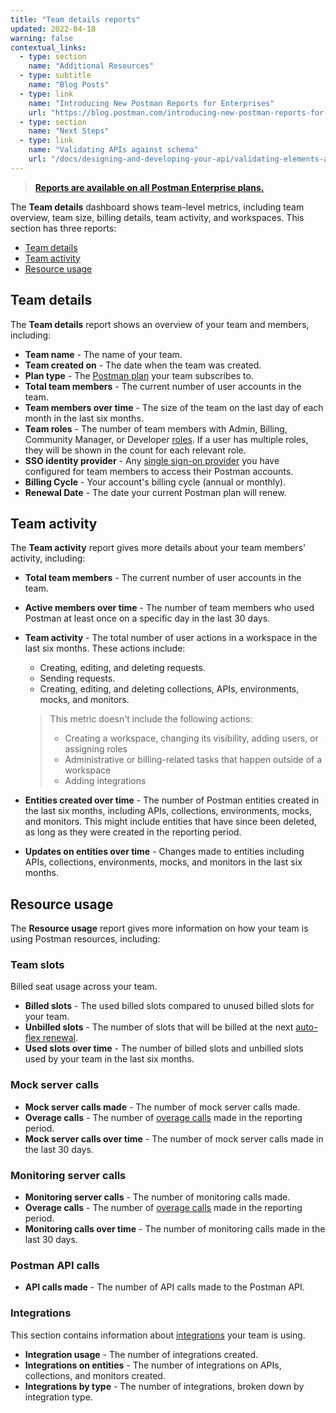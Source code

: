 ```yaml
---
title: "Team details reports"
updated: 2022-04-18
warning: false
contextual_links:
  - type: section
    name: "Additional Resources"
  - type: subtitle
    name: "Blog Posts"
  - type: link
    name: "Introducing New Postman Reports for Enterprises"
    url: "https://blog.postman.com/introducing-new-postman-reports-for-enterprises/"
  - type: section
    name: "Next Steps"
  - type: link
    name: "Validating APIs against schema"
    url: "/docs/designing-and-developing-your-api/validating-elements-against-schema/"
---
```


> [__Reports are available on all Postman Enterprise plans.__](https://www.postman.com/pricing)

The **Team details** dashboard shows team-level metrics, including team overview, team size, billing details, team activity, and workspaces. This section has three reports:

* [Team details](#team-details)
* [Team activity](#team-activity)
* [Resource usage](#resource-usage)

## Team details

The **Team details** report shows an overview of your team and members, including:

* **Team name** - The name of your team.
* **Team created on** - The date when the team was created.
* **Plan type** - The [Postman plan](https://www.postman.com/pricing/) your team subscribes to.
* **Total team members** - The current number of user accounts in the team.
* **Team members over time** - The size of the team on the last day of each month in the last six months.
* **Team roles** - The number of team members with Admin, Billing, Community Manager, or Developer [roles](/docs/collaborating-in-postman/roles-and-permissions/). If a user has multiple roles, they will be shown in the count for each relevant role.
* **SSO identity provider** - Any [single sign-on provider](/docs/administration/sso/intro-sso/) you have configured for team members to access their Postman accounts.
* **Billing Cycle** - Your account's billing cycle (annual or monthly).
* **Renewal Date** - The date your current Postman plan will renew.

## Team activity

The **Team activity** report gives more details about your team members' activity, including:

* **Total team members** - The current number of user accounts in the team.
* **Active members over time** - The number of team members who used Postman at least once on a specific day in the last 30 days.
* **Team activity** - The total number of user actions in a workspace in the last six months. These actions include:

    * Creating, editing, and deleting requests.
    * Sending requests.
    * Creating, editing, and deleting collections, APIs, environments, mocks, and monitors.

    > This metric doesn't include the following actions:
    > * Creating a workspace, changing its visibility, adding users, or assigning roles
    > * Administrative or billing-related tasks that happen outside of a workspace
    > * Adding integrations

* **Entities created over time** - The number of Postman entities created in the last six months, including APIs, collections, environments, mocks, and monitors. This might include entities that have since been deleted, as long as they were created in the reporting period.
* **Updates on entities over time** - Changes made to entities including APIs, collections, environments, mocks, and monitors in the last six months.

## Resource usage

The **Resource usage** report gives more information on how your team is using Postman resources, including:

### Team slots

Billed seat usage across your team.

* **Billed slots** - The used billed slots compared to unused billed slots for your team.
* **Unbilled slots** - The number of slots that will be billed at the next [auto-flex renewal](/docs/administration/billing/#utilizing-auto-flex).
* **Used slots over time** - The number of billed slots and unbilled slots used by your team in the last six months.

### Mock server calls

* **Mock server calls made** - The number of mock server calls made.
* **Overage calls** - The number of [overage calls](/docs/administration/billing/#managing-add-ons) made in the reporting period.
* **Mock server calls over time** - The number of mock server calls made in the last 30 days.

### Monitoring server calls

* **Monitoring server calls** - The number of monitoring calls made.
* **Overage calls** - The number of [overage calls](/docs/administration/billing/#managing-add-ons) made in the reporting period.
* **Monitoring calls over time** - The number of monitoring calls made in the last 30 days.

### Postman API calls

* **API calls made** - The number of API calls made to the Postman API.

### Integrations

This section contains information about [integrations](https://learning.postman.com/docs/integrations/intro-integrations/) your team is using.

* **Integration usage** - The number of integrations created.
* **Integrations on entities** - The number of integrations on APIs, collections, and monitors created.
* **Integrations by type** - The number of integrations, broken down by integration type.
